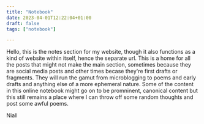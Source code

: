 ```yaml
---
title: "Notebook"
date: 2023-04-01T12:22:04+01:00
draft: false
tags: ["notebook"]

---
```


Hello, this is the notes section for my website, though it also functions as a kind of website within itself, hence the separate url. This is a home for all the posts that might not make the main section, sometimes because they are social media posts and other times becase they're first drafts or fragments. They will run the gamut from microblogging to poems and early drafts and anything else of a more ephemeral nature. Some of the content in this online notebook might go on to be promninent, canonical content but this still remains a place where I can throw off some random thoughts and post some awful poems.

Niall